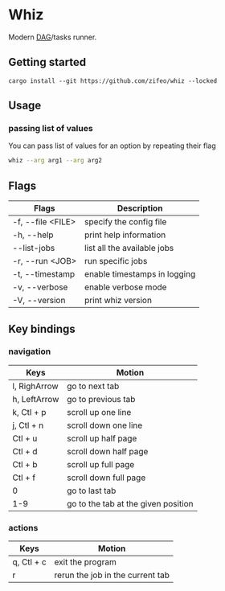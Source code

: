 # Whiz

Modern [DAG](https://en.wikipedia.org/wiki/Directed_acyclic_graph)/tasks runner.

## Getting started

```
cargo install --git https://github.com/zifeo/whiz --locked
```

## Usage

### passing list of values

You can pass list of values for an option by repeating their flag

```sh
whiz --arg arg1 --arg arg2
```

## Flags

| Flags               | Description                  |
| ------------------- | ---------------------------- |
| -f, --file \<FILE\> | specify the config file      |
| -h, --help          | print help information       |
| --list-jobs         | list all the available jobs  |
| -r, --run \<JOB\>   | run specific jobs            |
| -t, --timestamp     | enable timestamps in logging |
| -v, --verbose       | enable verbose mode          |
| -V, --version       | print whiz version           |

## Key bindings

### navigation

| Keys         | Motion                              |
| ------------ | ----------------------------------- |
| l, RighArrow | go to next tab                      |
| h, LeftArrow | go to previous tab                  |
| k, Ctl + p   | scroll up one line                  |
| j, Ctl + n   | scroll down one line                |
| Ctl + u      | scroll up half page                 |
| Ctl + d      | scroll down half page               |
| Ctl + b      | scroll up full page                 |
| Ctl + f      | scroll down full page               |
| 0            | go to last tab                      |
| 1-9          | go to the tab at the given position |

### actions

| Keys       | Motion                           |
| ---------- | -------------------------------- |
| q, Ctl + c | exit the program                 |
| r          | rerun the job in the current tab |
